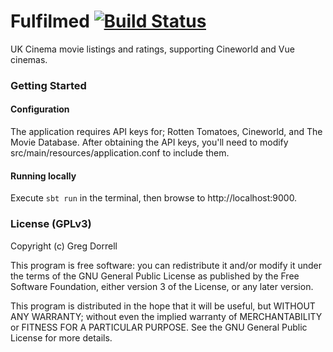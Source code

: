 # Fulfilmed [![Build Status](https://travis-ci.org/Grogs/cinema-service.svg?branch=master)](https://travis-ci.org/Grogs/fulfilmed)

UK Cinema movie listings and ratings, supporting Cineworld and Vue cinemas.

### Getting Started

#### Configuration

The application requires API keys for; Rotten Tomatoes, Cineworld, and The Movie Database.
After obtaining the API keys, you'll need to modify src/main/resources/application.conf to include them.

#### Running locally
Execute `sbt run` in the terminal, then browse to http://localhost:9000. 


### License (GPLv3)
Copyright (c) Greg Dorrell

This program is free software: you can redistribute it and/or modify
it under the terms of the GNU General Public License as published by
the Free Software Foundation, either version 3 of the License, or
any later version.

This program is distributed in the hope that it will be useful,
but WITHOUT ANY WARRANTY; without even the implied warranty of
MERCHANTABILITY or FITNESS FOR A PARTICULAR PURPOSE.  See the
GNU General Public License for more details.
 
